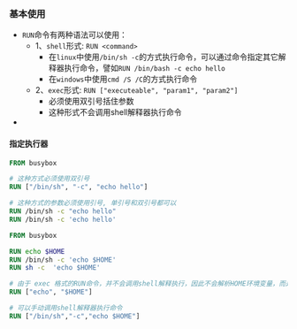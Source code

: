 ### 基本使用

- `RUN`命令有两种语法可以使用：
  - 1、`shell`形式: `RUN <command>`
    - 在`linux`中使用`/bin/sh -c`的方式执行命令，可以通过命令指定其它解释器执行命令，譬如`RUN /bin/bash -c echo hello`
    - 在`windows`中使用`cmd /S /C`的方式执行命令
  - 2、`exec`形式: `RUN ["executeable", "param1", "param2"]`
    - 必须使用双引号括住参数
    - 这种形式不会调用shell解释器执行命令
- 

#### 指定执行器

```dockerfile
FROM busybox

# 这种方式必须使用双引号
RUN ["/bin/sh", "-c", "echo hello"]

# 这种方式的参数必须使用引号, 单引号和双引号都可以
RUN /bin/sh -c "echo hello"
RUN /bin/sh -c 'echo hello'
```

```dockerfile
FROM busybox

RUN echo $HOME
RUN /bin/sh -c 'echo $HOME'
RUN sh -c  'echo $HOME'

# 由于 exec 格式的RUN命令，并不会调用shell解释执行，因此不会解析HOME环境变量，而是当作一个普通的字符串
RUN ["echo", "$HOME"]

# 可以手动调用shell解释器执行命令
RUN ["/bin/sh","-c","echo $HOME"]
```
